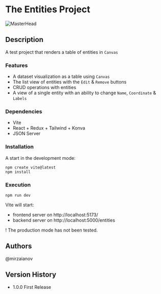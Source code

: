 # The Entities Project

![MasterHead](https://www.dropbox.com/scl/fi/ch0aki7fuxzwsc0637k1i/Screenshot-2024-03-27-211522.png?rlkey=phse23femu54z8kjiwnw23oxe&raw=1)

## Description

A test project that renders a table of entities in `Canvas`

### Features

- A dataset visualization as a table using `Canvas`
- The list view of entities with the `Edit` & `Remove` buttons
- CRUD operations with entities
- A view of a single entity with an ability to change `Name`, `Coordinate` & `Labels`

### Dependencies

- Vite
- React + Redux + Tailwind + Konva
- JSON Server

### Installation

A start in the development mode:

    npm create vite@latest
    npm install

### Execution

    npm run dev

Vite will start:

- frontend server on http://localhost:5173/
- backend server on http://localhost:5000/entities

! The production mode has not been tested.

## Authors

@mirzaianov

## Version History

- 1.0.0 First Release
